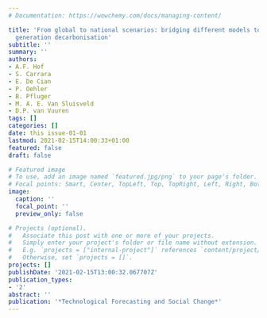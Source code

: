 ```yaml
---
# Documentation: https://wowchemy.com/docs/managing-content/

title: 'From global to national scenarios: bridging different models to explore power
  generation decarbonisation'
subtitle: ''
summary: ''
authors:
- A.F. Hof
- S. Carrara
- E. De Cian
- P. Oehler
- B. Pfluger
- M. A. E. Van Sluisveld
- D.P. van Vuuren
tags: []
categories: []
date: this issue-01-01
lastmod: 2021-02-15T14:00:33+01:00
featured: false
draft: false

# Featured image
# To use, add an image named `featured.jpg/png` to your page's folder.
# Focal points: Smart, Center, TopLeft, Top, TopRight, Left, Right, BottomLeft, Bottom, BottomRight.
image:
  caption: ''
  focal_point: ''
  preview_only: false

# Projects (optional).
#   Associate this post with one or more of your projects.
#   Simply enter your project's folder or file name without extension.
#   E.g. `projects = ["internal-project"]` references `content/project/deep-learning/index.md`.
#   Otherwise, set `projects = []`.
projects: []
publishDate: '2021-02-15T13:00:32.067707Z'
publication_types:
- '2'
abstract: ''
publication: '*Technological Forecasting and Social Change*'
---
```

